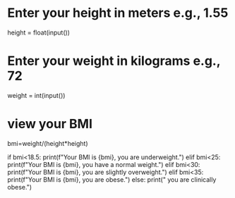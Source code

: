 # Enter your height in meters e.g., 1.55
height = float(input())
# Enter your weight in kilograms e.g., 72
weight = int(input())
# view your BMI
bmi=weight/(height*height)


if bmi<18.5:
  print(f"Your BMI is {bmi}, you are underweight.")
elif bmi<25:
  print(f"Your BMI is {bmi}, you have a normal weight.")
elif bmi<30:
  print(f"Your BMI is {bmi}, you are slightly overweight.")
elif bmi<35:
  print(f"Your BMI is {bmi}, you are obese.")
else:
   print(" you are clinically obese.")
